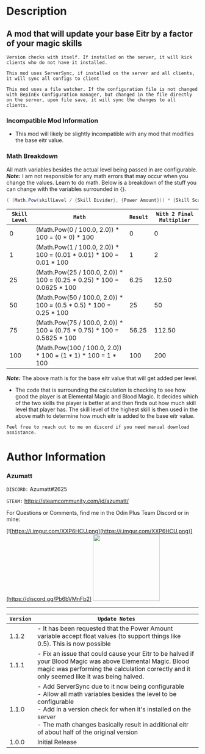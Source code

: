 # Description

## A mod that will update your base Eitr by a factor of your magic skills

`Version checks with itself. If installed on the server, it will kick clients who do not have it installed.`

`This mod uses ServerSync, if installed on the server and all clients, it will sync all configs to client`

`This mod uses a file watcher. If the configuration file is not changed with BepInEx Configuration manager, but changed in the file directly on the server, upon file save, it will sync the changes to all clients.`

### Incompatible Mod Information

* This mod will likely be slightly incompatible with any mod that modifies the base eitr value.

### Math Breakdown

All math variables besides the actual level being passed in are configurable. <em>**Note:**</em> I am not responsible
for any math errors that may occur when you change the values. Learn to do math. Below is a breakdown of the stuff you
can change with the variables surrounded in {}.

```csharp
( (Math.Pow(skillLevel / {Skill Divider}, {Power Amount})) * {Skill Scalar} ) * {Final Multiplier} 
```

| `Skill Level` | `Math`                                                                 | `Result` | `With 2 Final Multiplier` |
|---------------|------------------------------------------------------------------------|----------|---------------------------|
| 0             | (Math.Pow(0 / 100.0, 2.0)) * 100 = (0 * 0) * 100                       | 0        | 0                         |
| 1             | (Math.Pow(1 / 100.0, 2.0)) * 100 = (0.01 * 0.01) * 100 = 0.01 * 100    | 1        | 2                         |
| 25            | (Math.Pow(25 / 100.0, 2.0)) * 100 = (0.25 * 0.25) * 100 = 0.0625 * 100 | 6.25     | 12.50                     |
| 50            | (Math.Pow(50 / 100.0, 2.0)) * 100 = (0.5 * 0.5) * 100 = 0.25 * 100     | 25       | 50                        |
| 75            | (Math.Pow(75 / 100.0, 2.0)) * 100 = (0.75 * 0.75) * 100 = 0.5625 * 100 | 56.25    | 112.50                    |
| 100           | (Math.Pow(100 / 100.0, 2.0)) * 100 = (1 * 1) * 100 = 1 * 100           | 100      | 200                       |

<em>**Note:**</em> The above math is for the base eitr value that will get added per level.

* The code that is surrounding the calculation is checking to see how good the player is at Elemental Magic and Blood
  Magic. It decides which of the two skills the player is better at and then finds out how much skill level that player
  has. The skill level of the highest skill is then used in the above math to determine how much eitr is added to the
  base eitr value.

`Feel free to reach out to me on discord if you need manual download assistance.`

# Author Information

### Azumatt

`DISCORD:` Azumatt#2625

`STEAM:` https://steamcommunity.com/id/azumatt/

For Questions or Comments, find me in the Odin Plus Team Discord or in mine:

[![https://i.imgur.com/XXP6HCU.png](https://i.imgur.com/XXP6HCU.png)](https://discord.gg/Pb6bVMnFb2)
<a href="https://discord.gg/pdHgy6Bsng"><img src="https://i.imgur.com/Xlcbmm9.png" href="https://discord.gg/pdHgy6Bsng" width="175" height="175"></a>
***

| `Version` | `Update Notes`                                                                                                                                                                                                                                                                            |
|-----------|-------------------------------------------------------------------------------------------------------------------------------------------------------------------------------------------------------------------------------------------------------------------------------------------|
| 1.1.2     | - It has been requested that the Power Amount variable accept float values (to support things like 0.5). This is now possible                                                                                                                                                             |
| 1.1.1     | - Fix an issue that could cause your Eitr to be halved if your Blood Magic was above Elemental Magic. Blood magic was performing the calculation correctly and it only seemed like it was being halved.                                                                                   |
| 1.1.0     | - Add ServerSync due to it now being configurable<br/>- Allow all math variables besides the level to be configurable<br/>- Add in a version check for when it's installed on the server<br/>- The math changes basically result in additional eitr of about half of the original version |
| 1.0.0     | Initial Release                                                                                                                                                                                                                                                                           |
